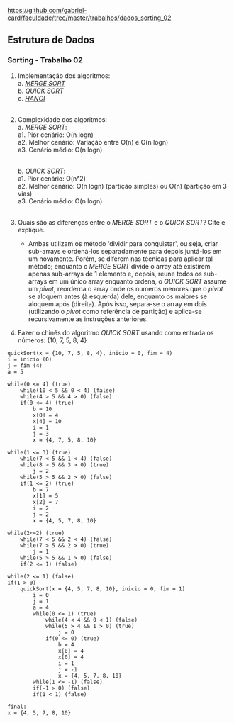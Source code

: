 https://github.com/gabriel-card/faculdade/tree/master/trabalhos/dados_sorting_02

## Estrutura de Dados
### Sorting - Trabalho 02
1. Implementação dos algoritmos:<br/>
    a. [*MERGE SORT*](merge.cpp)<br/>
    b. [*QUICK SORT*](quick.cpp)<br/>
    c. [*HANOI*](hanoi.cpp)<br/><br/>
2. Complexidade dos algoritmos:<br/>
    a. *MERGE SORT*:<br/>
        a1. Pior cenário: O(n logn)<br/>
        a2. Melhor cenário: Variação entre O(n) e O(n logn)<br/>
        a3. Cenário médio: O(n logn)<br/><br/>

    b. *QUICK SORT*:<br/>
        a1. Pior cenário: O(n^2)<br/>
        a2. Melhor cenário: O(n logn) (partição simples) ou O(n) (partição em 3 vias)<br/>
        a3. Cenário médio: O(n logn)<br/><br/>

3. Quais são as diferenças entre o *MERGE SORT* e o *QUICK SORT*? Cite e explique.
    - Ambas utilizam os método 'dividir para conquistar', ou seja, criar sub-arrays e ordená-los separadamente para depois juntá-los em um novamente. Porém, se diferem nas técnicas para aplicar tal método; enquanto o *MERGE SORT* divide o array até existirem apenas sub-arrays de 1 elemento e, depois, reune todos os sub-arrays em um único array enquanto ordena, o *QUICK SORT* assume um *pivot*, reorderna o array onde os numeros menores que o *pivot* se aloquem antes (à esquerda) dele, enquanto os maiores se aloquem após (direita). Após isso, separa-se o array em dois (utilizando o *pivot* como referência de partição) e aplica-se recursivamente as instruções anteriores.

4. Fazer o chinês do algoritmo *QUICK SORT* usando como entrada os números: {10, 7, 5, 8, 4}

```
quickSort(x = {10, 7, 5, 8, 4}, inicio = 0, fim = 4)
i = inicio (0)
j = fim (4)
a = 5

while(0 <= 4) (true)
    while(10 < 5 && 0 < 4) (false)
    while(4 > 5 && 4 > 0) (false)
    if(0 <= 4) (true)
        b = 10
        x[0] = 4
        x[4] = 10
        i = 1
        j = 3
        x = {4, 7, 5, 8, 10}

while(1 <= 3) (true)
    while(7 < 5 && 1 < 4) (false)
    while(8 > 5 && 3 > 0) (true)
        j = 2
    while(5 > 5 && 2 > 0) (false)
    if(1 <= 2) (true)
        b = 7
        x[1] = 5
        x[2] = 7
        i = 2
        j = 2
        x = {4, 5, 7, 8, 10}

while(2<=2) (true)
    while(7 < 5 && 2 < 4) (false)
    while(7 > 5 && 2 > 0) (true)
        j = 1
    while(5 > 5 && 1 > 0) (false)
    if(2 <= 1) (false)

while(2 <= 1) (false)
if(1 > 0)
    quickSort(x = {4, 5, 7, 8, 10}, inicio = 0, fim = 1)
        i = 0
        j = 1
        a = 4
        while(0 <= 1) (true)
            while(4 < 4 && 0 < 1) (false)
            while(5 > 4 && 1 > 0) (true)
                j = 0
            if(0 <= 0) (true)
                b = 4
                x[0] = 4
                x[0] = 4
                i = 1
                j = -1
                x = {4, 5, 7, 8, 10}
        while(1 <= -1) (false)
        if(-1 > 0) (false)
        if(1 < 1) (false)

final:
x = {4, 5, 7, 8, 10}
            
    

```


